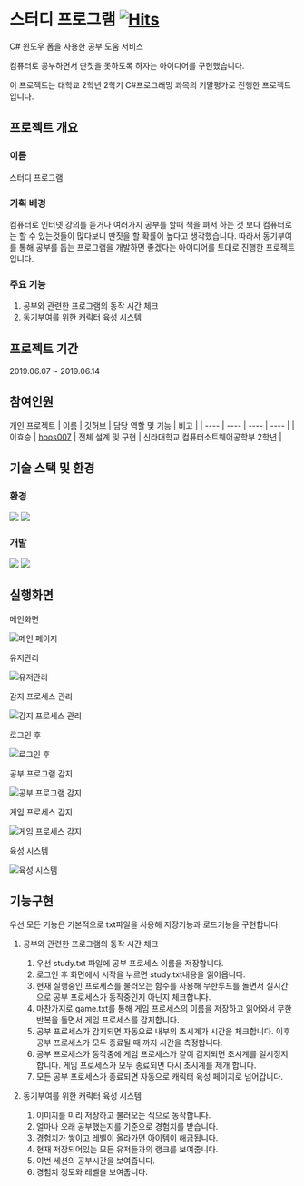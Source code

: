 # **스터디 프로그램** [![Hits](https://hits.seeyoufarm.com/api/count/incr/badge.svg?url=https%3A%2F%2Fgithub.com%2Fhoos007%2FUnivAssignment-StudyProgram&count_bg=%2379C83D&title_bg=%23555555&icon=&icon_color=%23E7E7E7&title=hits&edge_flat=false)](https://hits.seeyoufarm.com)
C# 윈도우 폼을 사용한 공부 도움 서비스

컴퓨터로 공부하면서 딴짓을 못하도록 하자는 아이디어를 구현했습니다.

이 프로젝트는 대학교 2학년 2학기 C#프로그래밍 과목의 기말평가로 진행한 프로젝트 입니다.
## 프로젝트 개요
### 이름
스터디 프로그램

### 기획 배경
컴퓨터로 인터넷 강의를 듣거나 여러가지 공부를 할때 책을 펴서 하는 것 보다 컴퓨터로는 할 수 있는것들이 많다보니 딴짓을 할 확률이 높다고 생각했습니다. 따라서 동기부여를 통해 공부를 돕는 프로그램을 개발하면 좋겠다는 아이디어를 토대로 진행한 프로젝트 입니다.

### 주요 기능
1. 공부와 관련한 프로그램의 동작 시간 체크
2. 동기부여를 위한 캐릭터 육성 시스템

## 프로젝트 기간
2019.06.07 ~ 2019.06.14

## 참여인원
개인 프로젝트
| 이름 | 깃허브 | 담당 역할 및 기능 | 비고 |
| ---- | ---- | ---- | ---- |
| 이효승 | [hoos007](https://github.com/hoos007) | 전체 설계 및 구현 | 신라대학교 컴퓨터소트웨어공학부 2학년 |

## 기술 스택 및 환경
### 환경
<img src="https://img.shields.io/badge/windows-0078D4?style=for-the-badge&logo=windows&logoColor=white"> <img src="https://img.shields.io/badge/.NET-512BD4?style=for-the-badge&logo=.net&logoColor=white">

### 개발
<img src="https://img.shields.io/badge/visual studio-5C2D91?style=for-the-badge&logo=visualstudio&logoColor=white"> <img src="https://img.shields.io/badge/C Sharp-239120?style=for-the-badge&logo=csharp&logoColor=white">

## 실행화면
메인화면

![메인 페이지](https://github.com/hoos007/UnivAssignment-StudyProgram/assets/113767998/bcb78095-838e-4c6b-b11e-98f7e9d50749)

유저관리

![유저관리](https://github.com/hoos007/UnivAssignment-StudyProgram/assets/113767998/2398f649-36d1-4bc6-97b9-9794d061fc0d)

감지 프로세스 관리

![감지 프로세스 관리](https://github.com/hoos007/UnivAssignment-StudyProgram/assets/113767998/c8f28fe8-8976-4347-8669-9a8efe0759a9)

로그인 후

![로그인 후](https://github.com/hoos007/UnivAssignment-StudyProgram/assets/113767998/3f987ec6-0f24-4efc-b5b2-d563be7c7ed8)

공부 프로그램 감지

![공부 프로그램 감지](https://github.com/hoos007/UnivAssignment-StudyProgram/assets/113767998/ff2722aa-eeea-4ca1-865a-87f0e95250b2)

게임 프로세스 감지

![게임 프로세스 감지](https://github.com/hoos007/UnivAssignment-StudyProgram/assets/113767998/82692e76-a988-4032-9379-a83cbffa82b4)

육성 시스템

![육성 시스템](https://github.com/hoos007/UnivAssignment-StudyProgram/assets/113767998/0511ddd5-3642-4ed9-b8eb-f945e8fdff69)

## 기능구현
우선 모든 기능은 기본적으로 txt파일을 사용해 저장기능과 로드기능을 구현합니다.

1. 공부와 관련한 프로그램의 동작 시간 체크
    1. 우선 study.txt 파일에 공부 프로세스 이름을 저장합니다.
    2. 로그인 후 화면에서 시작을 누르면 study.txt내용을 읽어옵니다.
    3. 현재 실행중인 프로세스를 불러오는 함수를 사용해 무한루프를 돌면서 실시간으로 공부 프로세스가 동작중인지 아닌지 체크합니다.
    4. 마찬가지로 game.txt를 통해 게임 프로세스의 이름을 저장하고 읽어와서 무한 반복을 돌면서 게임 프로세스를 감지합니다.
    5. 공부 프로세스가 감지되면 자동으로 내부의 초시계가 시간을 체크합니다. 이후 공부 프로세스가 모두 종료될 때 까지 시간을 측정합니다.
    6. 공부 프로세스가 동작중에 게임 프로세스가 같이 감지되면 초시계를 일시정지합니다. 게임 프로세스가 모두 종료되면 다시 초시계를 제개 합니다.
    7. 모든 공부 프로세스가 종료되면 자동으로 캐릭터 육성 페이지로 넘어갑니다.

2. 동기부여를 위한 캐릭터 육성 시스템
    1. 이미지를 미리 저장하고 불러오는 식으로 동작합니다.
    2. 얼마나 오래 공부했는지를 기준으로 경험치를 받습니다.
    3. 경험치가 쌓이고 레벨이 올라가면 아이템이 해금됩니다.
    4. 현재 저장되어있는 모든 유저들과의 랭크를 보여줍니다.
    5. 이번 세션의 공부시간을 보여줍니다.
    6. 경험치 정도와 레벨을 보여줍니다.
